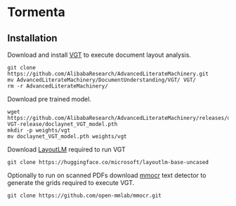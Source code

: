 # Tormenta #
## Installation ##

Download and install [VGT](https://github.com/AlibabaResearch/AdvancedLiterateMachinery/tree/main/DocumentUnderstanding/VGT) to execute document layout analysis. 
```angular2html
git clone https://github.com/AlibabaResearch/AdvancedLiterateMachinery.git
mv AdvancedLiterateMachinery/DocumentUnderstanding/VGT/ VGT/
rm -r AdvancedLiterateMachinery/
```

Download pre trained model.
```angular2html
wget https://github.com/AlibabaResearch/AdvancedLiterateMachinery/releases/download/v1.3.0-VGT-release/doclaynet_VGT_model.pth
mkdir -p weights/vgt
mv doclaynet_VGT_model.pth weights/vgt
```



Download [LayoutLM](https://huggingface.co/microsoft/layoutlm-base-uncased) required to run VGT
```angular2html
git clone https://huggingface.co/microsoft/layoutlm-base-uncased
```

Optionally to run on scanned PDFs download [mmocr](https://github.com/open-mmlab/mmocr) text detector to generate the grids required to execute VGT.            
```angular2html
git clone https://github.com/open-mmlab/mmocr.git
```
